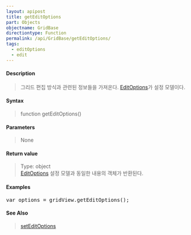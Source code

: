 ```yaml
---
layout: apipost
title: getEditOptions
part: Objects
objectname: GridBase
directiontype: Function
permalink: /api/GridBase/getEditOptions/
tags:
  - editOptions
  - edit
---
```



#### Description

> 그리드 편집 방식과 관련된 정보들을 가져온다. [EditOptions](/api/types/EditOptions/)가 설정 모델이다.

#### Syntax

> function getEditOptions()

#### Parameters

> None

#### Return value

> Type: object  
> [EditOptions](/api/types/EditOptions/) 설정 모델과 동일한 내용의 객체가 반환된다.

#### Examples 

<pre class="prettyprint">
var options = gridView.getEditOptions();
</pre>

#### See Also
> [setEditOptions](/api/GridBase/setEditOptions)
